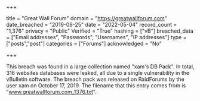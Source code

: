 +++

title = "Great Wall Forum"
domain = "https://greatwallforum.com"
date_breached = "2019-09-25"
date = "2022-05-04"
record_count = "1,376"
privacy = "Public"
Verified = "True"
hashing = ["vB"]
breached_data = ["Email addresses", "Passwords", "Usernames", "IP addresses"]
type = ["posts","post"]
categories = ["Forums"]
acknowledged = "No"


+++


This breach was found in a large collection named "xam's DB Pack". In total, 316 websites databases were leaked, all due to a single vulnerability in the vBulletin software. The breach pack was released on RaidForums by the user xam on October 17, 2019. The filename that this entry comes from is "www.greatwallforum.com_1376.txt".


